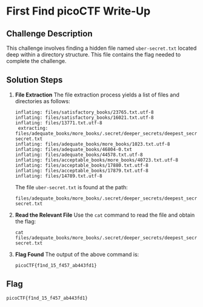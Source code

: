 # First Find picoCTF Write-Up

## Challenge Description
This challenge involves finding a hidden file named `uber-secret.txt` located deep within a directory structure. This file contains the flag needed to complete the challenge.

## Solution Steps

1. **File Extraction**
   The file extraction process yields a list of files and directories as follows:
   ```
   inflating: files/satisfactory_books/23765.txt.utf-8  
   inflating: files/satisfactory_books/16021.txt.utf-8  
   inflating: files/13771.txt.utf-8   
    extracting: files/adequate_books/more_books/.secret/deeper_secrets/deepest_secrets/uber-secret.txt  
   inflating: files/adequate_books/more_books/1023.txt.utf-8  
   inflating: files/adequate_books/46804-0.txt  
   inflating: files/adequate_books/44578.txt.utf-8  
   inflating: files/acceptable_books/more_books/40723.txt.utf-8  
   inflating: files/acceptable_books/17880.txt.utf-8  
   inflating: files/acceptable_books/17879.txt.utf-8  
   inflating: files/14789.txt.utf-8
   ```
   The file `uber-secret.txt` is found at the path:
   ```
   files/adequate_books/more_books/.secret/deeper_secrets/deepest_secrets/uber-secret.txt
   ```

2. **Read the Relevant File**
   Use the `cat` command to read the file and obtain the flag:
   ```
   cat files/adequate_books/more_books/.secret/deeper_secrets/deepest_secrets/uber-secret.txt
   ```

3. **Flag Found**
   The output of the above command is:
   ```
   picoCTF{f1nd_15_f457_ab443fd1}
   ```

## Flag
```
picoCTF{f1nd_15_f457_ab443fd1}
```
